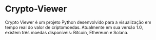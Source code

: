 # Crypto-Viewer
Crypto Viewer é um projeto Python desenvolvido para a visualização em tempo real do valor de criptomoedas. Atualmente em sua versão 1.0, existem três moedas disponíveis: Bitcoin, Ethereum e Solana.
